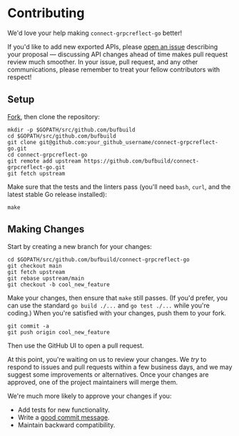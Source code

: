 Contributing
============

We'd love your help making `connect-grpcreflect-go` better!

If you'd like to add new exported APIs, please [open an issue][open-issue]
describing your proposal &mdash; discussing API changes ahead of time makes
pull request review much smoother. In your issue, pull request, and any other
communications, please remember to treat your fellow contributors with
respect!

<!-- TODO: CLA
Note that you'll need to sign [Buf's Contributor License Agreement][cla]
before we can accept any of your contributions. If necessary, a bot will remind
you to accept the CLA when you open your pull request.
-->

## Setup

[Fork][fork], then clone the repository:

```
mkdir -p $GOPATH/src/github.com/bufbuild
cd $GOPATH/src/github.com/bufbuild
git clone git@github.com:your_github_username/connect-grpcreflect-go.git
cd connect-grpcreflect-go
git remote add upstream https://github.com/bufbuild/connect-grpcreflect-go.git
git fetch upstream
```

Make sure that the tests and the linters pass (you'll need `bash`, `curl`, and
the latest stable Go release installed):

```
make 
```

## Making Changes

Start by creating a new branch for your changes:

```
cd $GOPATH/src/github.com/bufbuild/connect-grpcreflect-go
git checkout main
git fetch upstream
git rebase upstream/main
git checkout -b cool_new_feature
```

Make your changes, then ensure that `make` still passes. (If you'd prefer, you
can use the standard `go build ./...` and `go test ./...` while you're coding.)
When you're satisfied with your changes, push them to your fork.

```
git commit -a
git push origin cool_new_feature
```

Then use the GitHub UI to open a pull request.

At this point, you're waiting on us to review your changes. We *try* to respond
to issues and pull requests within a few business days, and we may suggest some
improvements or alternatives. Once your changes are approved, one of the
project maintainers will merge them.

We're much more likely to approve your changes if you:

* Add tests for new functionality.
* Write a [good commit message][commit-message].
* Maintain backward compatibility.

[fork]: https://github.com/bufbuild/connect-grpcreflect-go/fork
[open-issue]: https://github.com/bufbuild/connect-grpcreflect-go/issues/new
[cla]: TODO
[commit-message]: http://tbaggery.com/2008/04/19/a-note-about-git-commit-messages.html
